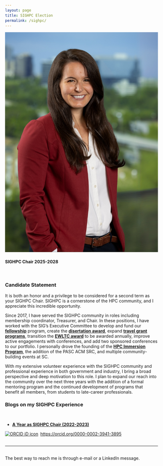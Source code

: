 ```yaml
---
layout: page
title: SIGHPC Election
permalink: /sighpc/
---
```


<img class="col one right" src="/img/CHarvey.jpg">

<br/>

#### SIGHPC Chair 2025-2028

<br>

### Candidate Statement

It is both an honor and a privilege to be considered for a second term as your SIGHPC Chair. SIGHPC is a cornerstone of the HPC community, and I appreciate this incredible opportunity. 
 
Since 2017, I have served the SIGHPC community in roles including membership coordinator, Treasurer, and Chair. In these positions, I have worked with the SIG’s Executive Committee to develop and fund our **<a href="https://www.sighpc.org/opportunities/fellowships" target="blank">fellowship</a>** program, create the **<a href="https://www.sighpc.org/opportunities/dissertation-award" target="blank">disertation award</a>**, expand **<a href="https://www.sighpc.org/opportunities/travel-grants" target="blank">travel grant programs</a>**, transition the **<a href="https://www.sighpc.org/opportunities/emerging-woman-leader-in-technical-computing-award" target="blank">EWLTC award</a>** to be awarded annually, improve active engagements with conferences, and add two sponsored conferences to our portfolio. I personally drove the founding of the **<a href="https://www.sighpc.org/opportunities/hpc-immersion" target="blank">HPC Immersion Program</a>**, the addition of the PASC ACM SRC, and multiple community-building events at SC.
 
With my extensive volunteer experience with the SIGHPC community and professional experience in both government and industry, I bring a broad perspective and deep motivation to this role. I plan to expand our reach into the community over the next three years with the addition of a formal mentoring program and the continued development of programs that benefit all members, from students to late-career professionals.

### Blogs on my SIGHPC Experience

<br>

* **<a href="https://itsharveytime.com/2023/06/01/sighpc.html" target="blank">A Year as SIGHPC Chair (2022-2023)</a>**

<div itemscope itemtype="https://schema.org/Person"><a itemprop="sameAs" content="https://orcid.org/0000-0002-3941-3895" href="https://orcid.org/0000-0002-3941-3895" target="orcid.widget" rel="noopener noreferrer" style="vertical-align:top;"><img src="https://orcid.org/sites/default/files/images/orcid_16x16.png" style="width:1em;margin-right:.5em;" alt="ORCID iD icon">https://orcid.org/0000-0002-3941-3895</a></div>

<!--

Write your biography here. Tell the world about yourself. Link to your favorite <a href="https://reddit.com" target="blank">subreddit</a>. You can put a picture in, too. The code is already in, just name your picture "prof_pic.jpg" and put it in the img folder. 

Link to your social media connections, too. This theme is set up to use <a href="https://fortawesome.github.io/Font-Awesome/" target="blank">Font Awesome icons</a>, like the ones below. Add your facebook, twitter, linkedin, or just disable all of them. 

-->

<br/>
<hr/>
<br/>
<span class="contacticon center">
	<a href="https://orcid.org/0000-0002-3941-3895" target="_blank"><i class="fa fa-fingerprint"></i></a>
	<a href="https://github.com/ceharvs" target="_blank"><i class="fa fa-github-square"></i></a>
	<a href="https://www.linkedin.com/in/itsharveytime" target="_blank"><i class="fa fa-linkedin"></i></a>
	<a href="https://twitter.com/ItsHarveyTime" target="_blank"><i class="fa fa-twitter-square"></i></a>
	<a href="https://www.instagram.com/itsharveytime/" target="_blank"><i class="fa fa-instagram"></i></a>
</span>

<div class="col three caption">
	The best way to reach me is through e-mail or a LinkedIn message.
</div>


